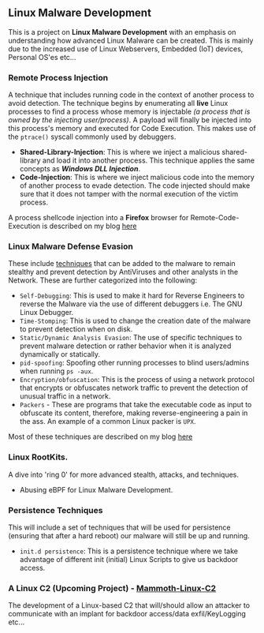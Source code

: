 ## Linux Malware Development

This is a project on <strong>Linux Malware Development</strong> with an emphasis on understanding how advanced Linux Malware can be created. This is mainly due to the increased use of Linux Webservers, Embedded (IoT) devices, Personal OS'es etc...

### Remote Process Injection
A technique that includes running code in the context of another process to avoid detection. The technique begins by enumerating all <strong>live</strong> Linux processes to find a process whose memory is injectable *(a process that is owned by the injecting user/process)*. A payload will finally be injected into this process's memory and executed for Code Execution. This makes use of the `ptrace()` syscall commonly used by debuggers.
- **Shared-Library-Injection**: This is where we inject a malicious shared-library and load it into another process. This technique applies the same concepts as  ***Windows DLL Injection***.
- **Code-Injection**: This is where we inject malicious code into the memory of another process to evade detection. The code injected should make sure that it does not tamper with the normal execution of the victim process.

A process shellcode injection into a **Firefox** browser for Remote-Code-Execution is described on my blog [here](https://mutur4.github.io/posts/remote-process-injection/)

### Linux Malware Defense Evasion

These include [techniques](Linux-Malware-Defense-Evasion) that can be added to the malware to remain stealthy and prevent detection by AntiViruses and other analysts in the Network. These are further categorized into the following:
 - `Self-Debugging`: This is used to make it hard for Reverse Engineers to reverse the Malware via the use of different debuggers i.e. The GNU Linux Debugger.
 - `Time-Stomping`: This is used to change the creation date of the malware to prevent detection when on disk.
 - `Static/Dynamic Analysis Evasion`: The use of specific techniques to prevent malware detection or rather behavior when it is analyzed dynamically or statically.
 - `pid-spoofing`: Spoofing other running processes to blind users/admins when running `ps -aux`.
 - `Encryption/obfuscation`: This is the process of using a network protocol that encrypts or obfuscates network traffic to prevent the detection of unusual traffic in a network.
 - `Packers` - These are programs that take the executable code as input to obfuscate its content, therefore, making reverse-engineering a pain in the ass. An example of a common Linux packer is `UPX`. 

Most of these techniques are described on my blog [here](https://mutur4.github.io/posts/defense-evasion/)
   

### Linux RootKits.
A dive into 'ring 0' for more advanced stealth, attacks, and techniques. 
 - Abusing eBPF for Linux Malware Development.

### Persistence Techniques
This will include a set of techniques that will be used for persistence (ensuring that after a hard reboot) our malware will still be up and running. 
- `init.d persistence`: This is a persistence technique where we take advantage of different init (initial) Linux Scripts to give us backdoor access.




### A Linux C2 (Upcoming Project) - [Mammoth-Linux-C2](https://github.com/mutur4/Mammoth-Linux-C2)

The development of a Linux-based C2 that will/should allow an attacker to communicate with an implant for backdoor access/data exfil/KeyLogging etc... 
